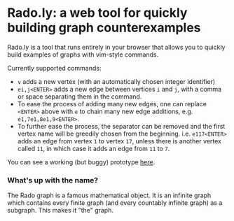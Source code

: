 # Rado.ly: a web tool for quickly building graph counterexamples

Rado.ly is a tool that runs entirely in your browser that allows
you to quickly build examples of graphs with vim-style commands.

Currently supported commands:

 - `v` adds a new vertex (with an automatically chosen integer identifier)
 - `ei,j<ENTER>` adds a new edge between vertices `i` and `j`, with a comma or
   space separating them in the command. 
 - To ease the process of adding many new edges, one can replace `<ENTER>` above
   with `e` to chain many new edge additions, e.g. `e1,7e1,8e1,9<ENTER>`. 
 - To further ease the process, the separator can be removed and the first
   vertex name will be greedily chosen from the beginning. i.e. `e117<ENTER>`
adds an edge from vertex `1` to vertex `17`, unless there is another vertex
called `11`, in which case it adds an edge from `11` to `7`.
 

You can see a working (but buggy) prototype [here](http://homepages.math.uic.edu/~jkun2/rado/).

### What's up with the name?

The Rado graph is a famous mathematical object. It is an infinite graph which
contains every finite graph (and every countably infinite graph) as a subgraph. 
This makes it "the" graph.
